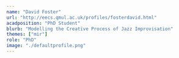 ```yaml
---
name: "David Foster"
url: "http://eecs.qmul.ac.uk/profiles/fosterdavid.html"
acadposition: "PhD Student"
blurb: "Modelling the Creative Process of Jazz Improvisation"
themes: ["mir"]
role: "PhD"
image: "./defaultprofile.png"
---
```

